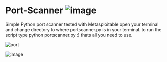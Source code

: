 # Port-Scanner ![image](https://user-images.githubusercontent.com/116701630/199602375-ff148942-44ac-4cdd-baf9-50a96673fee7.png)

Simple Python port scanner tested with Metasploitable
open your terminal and change directory to where portscanner.py is in your terminal.
to run the script type python portscanner.py :) thats all you need to use.




![port](https://user-images.githubusercontent.com/116701630/199602859-cb434364-0b3a-41ab-bd73-4e57c9815baf.PNG)



![image](https://user-images.githubusercontent.com/116701630/199602419-9535ea22-ff8b-412e-9e5c-55845c8b3fae.png)


